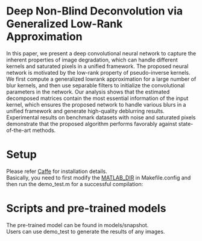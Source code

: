 # Deep Non-Blind Deconvolution via Generalized Low-Rank Approximation

In this paper, we present a deep convolutional neural network to capture the inherent properties of image degradation, which can handle different kernels and saturated
pixels in a unified framework. The proposed neural network is motivated by the low-rank property of pseudo-inverse kernels. We first compute a generalized lowrank approximation for a large number of blur kernels, and then use separable
filters to initialize the convolutional parameters in the network. Our analysis shows that the estimated decomposed matrices contain the most essential information of
the input kernel, which ensures the proposed network to handle various blurs in a unified framework and generate high-quality deblurring results. Experimental
results on benchmark datasets with noise and saturated pixels demonstrate that the proposed algorithm performs favorably against state-of-the-art methods.


# Setup
Please refer [Caffe](https://github.com/BVLC/caffe) for installation details.  
Basically, you need to first modify the [MATLAB_DIR](https://github.com/BVLC/caffe/issues/4510) in Makefile.config and then run the demo_test.m for a successful compilation:


# Scripts and pre-trained models
The pre-trained model can be found in models/snapshot.      
Users can use demo_test to generate the results of any images.  
